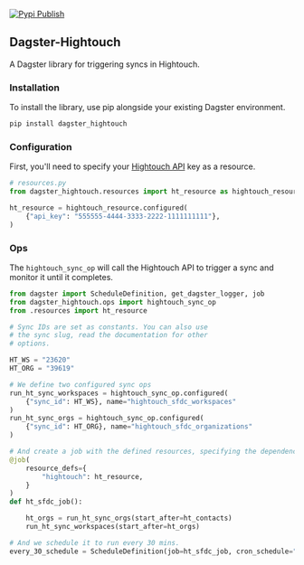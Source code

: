 [![Pypi Publish](https://github.com/hightouchio/dagster-hightouch/actions/workflows/pypi-publish.yml/badge.svg?branch=main)](https://github.com/hightouchio/dagster-hightouch/actions/workflows/pypi-publish.yml)

## Dagster-Hightouch

A Dagster library for triggering syncs in Hightouch.

### Installation

To install the library, use pip alongside your existing Dagster environment.

```bash
pip install dagster_hightouch
```

### Configuration

First, you'll need to specify your [Hightouch API](https://hightouch.com/docs/developer-tools/api-guide/) key as a resource.

```python
# resources.py
from dagster_hightouch.resources import ht_resource as hightouch_resource

ht_resource = hightouch_resource.configured(
    {"api_key": "555555-4444-3333-2222-1111111111"},
)
```

### Ops

The `hightouch_sync_op` will call the Hightouch API to trigger
a sync and monitor it until it completes.

```python
from dagster import ScheduleDefinition, get_dagster_logger, job
from dagster_hightouch.ops import hightouch_sync_op
from .resources import ht_resource

# Sync IDs are set as constants. You can also use
# the sync slug, read the documentation for other
# options.

HT_WS = "23620"
HT_ORG = "39619"

# We define two configured sync ops
run_ht_sync_workspaces = hightouch_sync_op.configured(
    {"sync_id": HT_WS}, name="hightouch_sfdc_workspaces"
)
run_ht_sync_orgs = hightouch_sync_op.configured(
    {"sync_id": HT_ORG}, name="hightouch_sfdc_organizations"
)

# And create a job with the defined resources, specifying the dependencies.
@job(
    resource_defs={
        "hightouch": ht_resource,
    }
)
def ht_sfdc_job():

    ht_orgs = run_ht_sync_orgs(start_after=ht_contacts)
    run_ht_sync_workspaces(start_after=ht_orgs)

# And we schedule it to run every 30 mins.
every_30_schedule = ScheduleDefinition(job=ht_sfdc_job, cron_schedule="*/30 * * * *")
```
